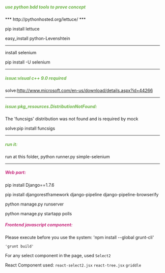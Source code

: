 <h5 style="color:#6ab344">
use python bdd tools to prove concept
</h5>
***
http://pythonhosted.org/lettuce/
***

pip install lettuce<br/>

easy_install python-Levenshtein<br/>
***

install selenium

pip install -U selenium
***
<h5 style="color:#6ab344">

issue:visual c++ 9.0 required
</h5>

solve:http://www.microsoft.com/en-us/download/details.aspx?id=44266
***
<h5 style="color:#6ab344">
issue:pkg_resources.DistributionNotFound:</h5>

The 'funcsigs' distribution was not found and is required by mock<br/>

solve:pip install funcsigs
***
<h5 style="color:#6ab344">run it:</h5>

run at this folder, python runner.py simple-selenium
***
<h5 style="color:#C72A7E">Web part:</h5>
pip install Django==1.7.6

pip install djangorestframework django-pipeline django-pipeline-browserify

python manage.py runserver

python manage.py startapp polls

<h5 style="color:#C72A7E">Frontend javascript component:</h5>
Please execute before you use the system:
	'npm install --global grunt-cli'

	'grunt build'


For any select component in the page, used ``Select2``

React Component used:
``react-select2.jsx``
``react-tree.jsx``
``griddle``
